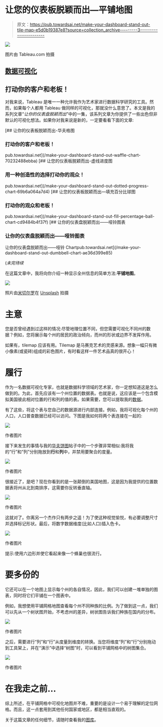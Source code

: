# 让您的仪表板脱颖而出—平铺地图

> 原文：<https://pub.towardsai.net/make-your-dashboard-stand-out-tile-map-e5d0b19387e8?source=collection_archive---------3----------------------->

![](img/e7f9b79d7138e4507acdd6147d417824.png)

图片由 Tableau.com 拍摄

## [数据可视化](https://towardsai.net/p/category/data-visualization)

## 打动你的客户和老板！

对我来说，Tableau 是唯一一种允许我作为艺术家进行数据科学研究的工具。然而，如果每个人都用 Tableau 做同样的可视化，那就没什么意思了。本文是我的系列文章“*让你的仪表盘脱颖而出*”中的一集，该系列文章为你提供了一些出色但非默认的可视化想法。如果你对我来说是新的，一定要看看下面的文章:

[](/make-your-dashboard-stand-out-waffle-chart-70232488ebba) [## 让你的仪表板脱颖而出-华夫格图

### 打动你的客户和老板！

pub.towardsai.net](/make-your-dashboard-stand-out-waffle-chart-70232488ebba) [](/make-your-dashboard-stand-out-dotted-progress-chart-69b6a064a7d4) [## 让您的仪表板脱颖而出-虚线进度图

### 用一种创造性的选择打动你的观众！

pub.towardsai.net](/make-your-dashboard-stand-out-dotted-progress-chart-69b6a064a7d4) [](/make-your-dashboard-stand-out-fill-percentage-ball-chart-cd9484b4f37f) [## 让您的仪表板脱颖而出—填充百分比球图

### 打动你的观众和老板！

pub.towardsai.net](/make-your-dashboard-stand-out-fill-percentage-ball-chart-cd9484b4f37f) [](/make-your-dashboard-stand-out-dumbbell-chart-ae36d399e85) [## 让你的仪表盘脱颖而出——哑铃图表

### 让你的仪表盘脱颖而出——哑铃图表

让你的仪表盘脱颖而出——哑铃 Chartpub.towardsai.net](/make-your-dashboard-stand-out-dumbbell-chart-ae36d399e85) 

(*未完待续*

在这篇文章中，我将向你介绍一种显示全州信息的简单方法:**平铺地图**。

![](img/6b57dad658c730e07280bb42b35213f5.png)

照片由[米切尔罗](https://unsplash.com/@mitchel3uo?utm_source=unsplash&utm_medium=referral&utm_content=creditCopyText)在 [Unsplash](https://unsplash.com/?utm_source=unsplash&utm_medium=referral&utm_content=creditCopyText) 拍摄

# 主意

您是否曾经遇到过这样的情况:尽管地理位置不同，但您需要可视化不同州的数据？例如，您将展示每个州的居民的政治倾向，而州的形状或边界不发挥作用。

如果有，tilemap 应该有用。Tilemap 是马赛克艺术的灵感来源。想象一幅只有微小像素(或瓷砖)组成的彩色图片，有时看这样一件艺术品真的很开心！

# 履行

作为一名数据可视化专家，也就是数据科学领域的艺术家，你一定想知道这是怎么做到的。为此，首先应该有一个州位置的数据表。也就是说，这应该是一个包含模拟美国彼此相对位置的行和列的值的表。如果需要，您可以提取我的[数据](https://drive.google.com/file/d/1BCon34bNoJRQi3acfarO8DFQ3ezFFJ4P/view?usp=sharing)。

有了这些，将这个表与您自己的数据源进行内部连接。例如，我将可视化每个州的人口，人口普查数据已经可以访问。下图是我如何将两个表连接在一起的:

![](img/f0a6cc6cc15ece4c1ad7a5709305332d.png)

作者图片

接下来发生的事情与我的[华夫饼图](/make-your-dashboard-stand-out-waffle-chart-70232488ebba)帖子中的一个步骤非常相似:我将我的“行”和“列”分别拖放到**行**和**列**中，并禁用要聚合的度量。

![](img/96a2d764c306c6eb1c79eed3e4564e2f.png)

作者图片

很接近了，是吧？现在你看到的是一张颠倒的美国地图，这是因为我提供的位置数据表将州从北到南排序，这需要你反转垂直轴。

![](img/aea7a2dc6e3254a5251b1b4fcd5a3127.png)

作者图片

这就对了。你离另一个杰作只有两步之遥！为了使这种视觉愉悦，有必要调整尺寸并选择标记形状。最后，将数字数据维度(比如人口)插入色卡。

![](img/d6f34c1d1eaf9d3630c8b3205750bcd6.png)

作者图片

提示:使用六边形并使它看起来像一个蜂巢也很流行。

# 要多份的

它还可以在一个地图上显示每个州的各自情况，因此，我们可以创建一堆单独的图表，同时将它们平铺在一个图表中。

例如，我想使用平铺网格地图查看每个州不同种族的比例。为了做到这一点，我们可以先从一个树状图开始，不考虑州的差异，树状图告诉我们种族在国内的分布。

![](img/7f8b6ba22f9353b7fedc558e1a37af9b.png)

作者图片

之后，需要进行“列”和“行”从度量到维度的转换。当您将维度“列”和“行”分别拖动到工具架上，并在“演示”中选择“树图”时，可以看到平铺网格中的树图集合。

![](img/7a50695bd40cacfbeda9389aff0862f6.png)

作者图片

# 在我走之前…

综上所述，在平铺网格中可视化地图并不难，重要的是设计一个易于理解的定位网格。而且，这一点套用到其他任何国家或地区，都是相当直观的。

关于这篇文章的任何细节，请随时查看我的[图库](https://public.tableau.com/profile/memphis4346#!/vizhome/USATileMap_16194163153650/Sheet3?publish=yes)。